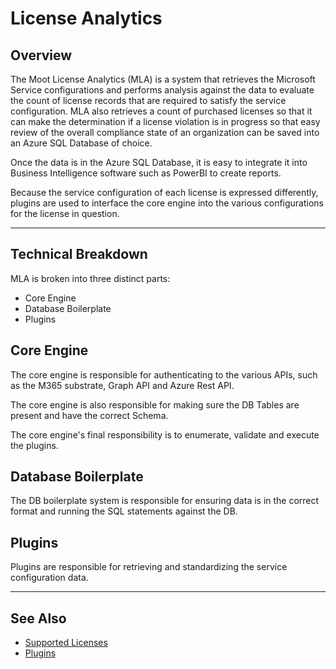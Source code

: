 # License Analytics

## Overview

The Moot License Analytics (MLA) is a system that retrieves the Microsoft Service configurations and performs analysis against the data to evaluate the count of license records that are required to satisfy the service configuration.
MLA also retrieves a count of purchased licenses so that it can make the determination if a license violation is in progress so that easy review of the overall compliance state of an organization can be saved into an Azure SQL Database of choice.

Once the data is in the Azure SQL Database, it is easy to integrate it into Business Intelligence software such as PowerBI to create reports.

Because the service configuration of each license is expressed differently, plugins are used to interface the core engine into the various configurations for the license in question.

---

## Technical Breakdown

MLA is broken into three distinct parts:

- Core Engine
- Database Boilerplate
- Plugins

## Core Engine

The core engine is responsible for authenticating to the various APIs, such as the M365 substrate, Graph API and Azure Rest API.

The core engine is also responsible for making sure the DB Tables are present and have the correct Schema.

The core engine's final responsibility is to enumerate, validate and execute the plugins.

## Database Boilerplate

The DB boilerplate system is responsible for ensuring data is in the correct format and running the SQL statements against the DB.

## Plugins

Plugins are responsible for retrieving and standardizing the service configuration data.

---

## See Also

- [Supported Licenses](Supported-Licenses.md)
- [Plugins](Plugins/Overview.md)
